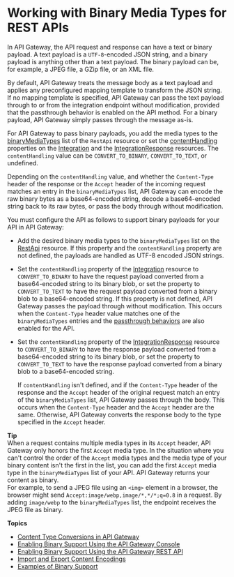 # Working with Binary Media Types for REST APIs<a name="api-gateway-payload-encodings"></a>

 In API Gateway, the API request and response can have a text or binary payload\. A text payload is a `UTF-8`\-encoded JSON string, and a binary payload is anything other than a text payload\. The binary payload can be, for example, a JPEG file, a GZip file, or an XML file\. 

 By default, API Gateway treats the message body as a text payload and applies any preconfigured mapping template to transform the JSON string\. If no mapping template is specified, API Gateway can pass the text payload through to or from the integration endpoint without modification, provided that the passthrough behavior is enabled on the API method\. For a binary payload, API Gateway simply passes through the message as\-is\. 

 For API Gateway to pass binary payloads, you add the media types to the [binaryMediaTypes](https://docs.aws.amazon.com/apigateway/api-reference/resource/rest-api/#binaryMediaTypes) list of the `RestApi` resource or set the [contentHandling](https://docs.aws.amazon.com/apigateway/api-reference/resource/integration/#contentHandling) properties on the [Integration](https://docs.aws.amazon.com/apigateway/api-reference/resource/integration/) and the [IntegrationResponse](https://docs.aws.amazon.com/apigateway/api-reference/resource/integration-response/) resources\. The `contentHandling` value can be `CONVERT_TO_BINARY`, `CONVERT_TO_TEXT`, or undefined\. 

Depending on the `contentHandling` value, and whether the `Content-Type` header of the response or the `Accept` header of the incoming request matches an entry in the `binaryMediaTypes` list, API Gateway can encode the raw binary bytes as a base64\-encoded string, decode a base64\-encoded string back to its raw bytes, or pass the body through without modification\. 

You must configure the API as follows to support binary payloads for your API in API Gateway: 
+ Add the desired binary media types to the `binaryMediaTypes` list on the [RestApi](https://docs.aws.amazon.com/apigateway/api-reference/resource/rest-api/) resource\. If this property and the `contentHandling` property are not defined, the payloads are handled as UTF\-8 encoded JSON strings\.
+ Set the `contentHandling` property of the [Integration](https://docs.aws.amazon.com/apigateway/api-reference/resource/integration/) resource to `CONVERT_TO_BINARY` to have the request payload converted from a base64\-encoded string to its binary blob, or set the property to `CONVERT_TO_TEXT` to have the request payload converted from a binary blob to a base64\-encoded string\. If this property is not defined, API Gateway passes the payload through without modification\. This occurs when the `Content-Type` header value matches one of the `binaryMediaTypes` entries and the [passthrough behaviors](integration-passthrough-behaviors.md) are also enabled for the API\. 
+ Set the `contentHandling` property of the [IntegrationResponse](https://docs.aws.amazon.com/apigateway/api-reference/resource/integration-response/) resource to `CONVERT_TO_BINARY` to have the response payload converted from a base64\-encoded string to its binary blob, or set the property to `CONVERT_TO_TEXT` to have the response payload converted from a binary blob to a base64\-encoded string\. 

  If `contentHandling` isn't defined, and if the `Content-Type` header of the response and the `Accept` header of the original request match an entry of the `binaryMediaTypes` list, API Gateway passes through the body\. This occurs when the `Content-Type` header and the `Accept` header are the same\. Otherwise, API Gateway converts the response body to the type specified in the `Accept` header\. 

**Tip**  
When a request contains multiple media types in its `Accept` header, API Gateway only honors the first `Accept` media type\. In the situation where you can't control the order of the `Accept` media types and the media type of your binary content isn't the first in the list, you can add the first `Accept` media type in the `binaryMediaTypes` list of your API\. API Gateway returns your content as binary\.   
For example, to send a JPEG file using an `<img>` element in a browser, the browser might send `Accept:image/webp,image/*,*/*;q=0.8` in a request\. By adding `image/webp` to the `binaryMediaTypes` list, the endpoint receives the JPEG file as binary\. 

**Topics**
+ [Content Type Conversions in API Gateway](api-gateway-payload-encodings-workflow.md)
+ [Enabling Binary Support Using the API Gateway Console](api-gateway-payload-encodings-configure-with-console.md)
+ [Enabling Binary Support Using the API Gateway REST API](api-gateway-payload-encodings-configure-with-control-service-api.md)
+ [Import and Export Content Encodings](api-gateway-payload-encodings-import-and-export.md)
+ [Examples of Binary Support](api-gateway-content-encodings-examples.md)